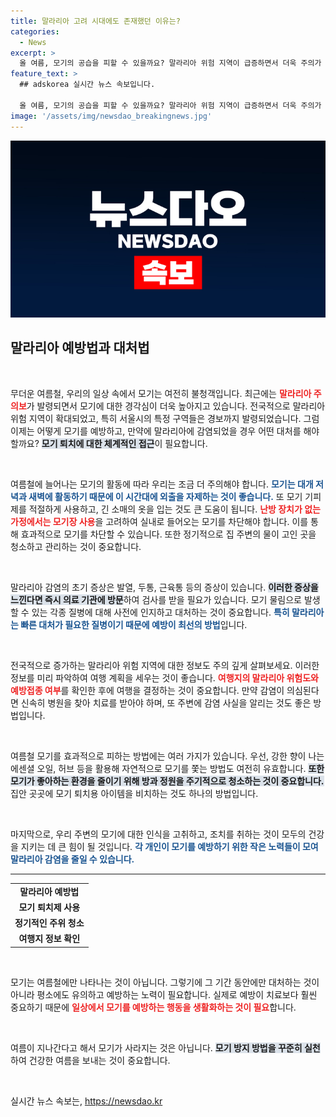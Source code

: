 ```yaml
---
title: 말라리아 고려 시대에도 존재했던 이유는?
categories:
  - News
excerpt: >
  올 여름, 모기의 공습을 피할 수 있을까요? 말라리아 위험 지역이 급증하면서 더욱 주의가 필요하다는 경고가 날아왔습니다. 서울 강서구까지 경보 발령, 이유는 무엇인지 알아보세요!
feature_text: >
  ## adskorea 실시간 뉴스 속보입니다.

  올 여름, 모기의 공습을 피할 수 있을까요? 말라리아 위험 지역이 급증하면서 더욱 주의가 필요하다는 경고가 날아왔습니다. 서울 강서구까지 경보 발령, 이유는 무엇인지 알아보세요!
image: '/assets/img/newsdao_breakingnews.jpg'
---
```


<p><img src="/assets/img/newsdao_breakingnews.jpg" alt="adskorea 속보" /></p>

<h2 data-ke-size="size26">말라리아 예방법과 대처법</h2>

<p data-ke-size="size16">&nbsp;</p>

<p>무더운 여름철, 우리의 일상 속에서 모기는 여전히 불청객입니다. 최근에는 <b><span style="color: #ee2323;">말라리아 주의보</span></b>가 발령되면서 모기에 대한 경각심이 더욱 높아지고 있습니다. 전국적으로 말라리아 위험 지역이 확대되었고, 특히 서울시의 특정 구역들은 경보까지 발령되었습니다. 그럼 이제는 어떻게 모기를 예방하고, 만약에 말라리아에 감염되었을 경우 어떤 대처를 해야 할까요? <b><span style="background-color: #21538527;">모기 퇴치에 대한 체계적인 접근</span></b>이 필요합니다. </p>

<p data-ke-size="size16">&nbsp;</p>

<p>여름철에 늘어나는 모기의 활동에 따라 우리는 조금 더 주의해야 합니다. <b><span style="color: #1a5490;">모기는 대개 저녁과 새벽에 활동하기 때문에 이 시간대에 외출을 자제하는 것이 좋습니다.</span></b> 또 모기 기피제를 적절하게 사용하고, 긴 소매의 옷을 입는 것도 큰 도움이 됩니다. <b><span style="color: #ee2323;">난방 장치가 없는 가정에서는 모기장 사용</span></b>을 고려하여 실내로 들어오는 모기를 차단해야 합니다. 이를 통해 효과적으로 모기를 차단할 수 있습니다. 또한 정기적으로 집 주변의 물이 고인 곳을 청소하고 관리하는 것이 중요합니다.</p>

<p data-ke-size="size16">&nbsp;</p>

<p>말라리아 감염의 초기 증상은 발열, 두통, 근육통 등의 증상이 있습니다. <b><span style="background-color: #21538527;">이러한 증상을 느낀다면 즉시 의료 기관에 방문</span></b>하여 검사를 받을 필요가 있습니다. 모기 물림으로 발생할 수 있는 각종 질병에 대해 사전에 인지하고 대처하는 것이 중요합니다. <b><span style="color: #1a5490;">특히 말라리아는 빠른 대처가 필요한 질병이기 때문에 예방이 최선의 방법</span></b>입니다.</p>

<p data-ke-size="size16">&nbsp;</p>

<p>전국적으로 증가하는 말라리아 위험 지역에 대한 정보도 주의 깊게 살펴보세요. 이러한 정보를 미리 파악하여 여행 계획을 세우는 것이 좋습니다. <b><span style="color: #ee2323;">여행지의 말라리아 위험도와 예방접종 여부</span></b>를 확인한 후에 여행을 결정하는 것이 중요합니다. 만약 감염이 의심된다면 신속히 병원을 찾아 치료를 받아야 하며, 또 주변에 감염 사실을 알리는 것도 좋은 방법입니다.</p>

<p data-ke-size="size16">&nbsp;</p>

<p>여름철 모기를 효과적으로 피하는 방법에는 여러 가지가 있습니다. 우선, 강한 향이 나는 에센셜 오일, 허브 등을 활용해 자연적으로 모기를 쫓는 방법도 여전히 유효합니다. <b><span style="background-color: #21538527;">또한 모기가 좋아하는 환경을 줄이기 위해 방과 정원을 주기적으로 청소하는 것이 중요합니다.</span></b> 집안 곳곳에 모기 퇴치용 아이템을 비치하는 것도 하나의 방법입니다. </p>

<p data-ke-size="size16">&nbsp;</p>

<p>마지막으로, 우리 주변의 모기에 대한 인식을 고취하고, 조치를 취하는 것이 모두의 건강을 지키는 데 큰 힘이 될 것입니다. <b><span style="color: #1a5490;">각 개인이 모기를 예방하기 위한 작은 노력들이 모여 말라리아 감염을 줄일 수 있습니다.</span></b></p>

<p data-ke-size="size16"> </p>

<hr />

<table style="width: 100%;">
  <tr>
    <td style="text-align: center; height: 17px;"><b>말라리아 예방법</b></td>
  </tr>
  <tr>
    <td style="text-align: center; height: 17px;"><b>모기 퇴치제 사용</b></td>
  </tr>
  <tr>
    <td style="text-align: center; height: 17px;"><b>정기적인 주위 청소</b></td>
  </tr>
  <tr>
    <td style="text-align: center; height: 17px;"><b>여행지 정보 확인</b></td>
  </tr>
</table>

<p data-ke-size="size16">&nbsp;</p> 

<p>모기는 여름철에만 나타나는 것이 아닙니다. 그렇기에 그 기간 동안에만 대처하는 것이 아니라 평소에도 유의하고 예방하는 노력이 필요합니다. 실제로 예방이 치료보다 훨씬 중요하기 때문에 <b><span style="color: #ee2323;">일상에서 모기를 예방하는 행동을 생활화하는 것이 필요</span></b>합니다. </p>

<p data-ke-size="size16">&nbsp;</p>

<p>여름이 지나간다고 해서 모기가 사라지는 것은 아닙니다. <b><span style="background-color: #21538527;">모기 방지 방법을 꾸준히 실천</span></b>하여 건강한 여름을 보내는 것이 중요합니다. </p>

<p data-ke-size="size16">&nbsp;</p>
실시간 뉴스 속보는, <a href="https://newsdao.kr" rel="dofollow">https://newsdao.kr</a>


